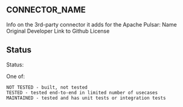 ## CONNECTOR_NAME

Info on the 3rd-party connector it adds for the Apache Pulsar:
Name
Original Developer
Link to Github
License

## Status

Status:

One of:
```text
NOT TESTED - built, not tested
TESTED - tested end-to-end in limited number of usecases
MAINTAINED - tested and has unit tests or integration tests
```
